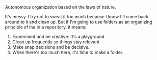 Autonomous organization based on the laws of nature.

It's messy. I try not to sweat it too much because I know I'll come back around
to it and clean up. But if I'm going to use folders as an organizing principle
of me in a repository, it means:

1. Experiment and be creative. It's a playground.
2. Clean up frequently so things stay relevant.
3. Make snap decisions and be decisive.
4. When there's too much here, it's time to make a folder.
